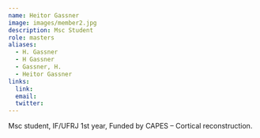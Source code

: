 ```yaml
---
name: Heitor Gassner
image: images/member2.jpg
description: Msc Student
role: masters
aliases:
  - H. Gassner
  - H Gassner
  - Gassner, H.
  - Heitor Gassner
links:
  link: 
  email: 
  twitter: 
---
```


Msc student, IF/UFRJ 1st year, Funded by CAPES – Cortical reconstruction.
